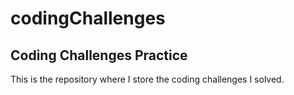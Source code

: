 # codingChallenges
## Coding Challenges Practice

This is the repository where I store the coding challenges I solved.
